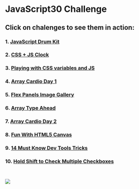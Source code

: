 # JavaScript30 Challenge

## Click on chalenges to see them in action:
### 1.  [JavaScript Drum Kit](https://farukljuca.github.io/javascript30/javascript-drum-kit)
### 2.  [CSS + JS Clock](https://farukljuca.github.io/javascript30/css-js-clock)
### 3.  [Playing with CSS variables and JS](https://farukljuca.github.io/javascript30/playing-with-css-variables-and-js)
### 4.  [Array Cardio Day 1](https://farukljuca.github.io/javascript30/array-cardio-day-1/)
### 5.  [Flex Panels Image Gallery](https://farukljuca.github.io/javascript30/flex-panels-image-gallery)
### 6.  [Array Type Ahead](https://farukljuca.github.io/javascript30/ajax-type-ahead)
### 7.  [Array Cardio Day 2](https://farukljuca.github.io/javascript30/array-cardio-day-2/)
### 8.  [Fun With HTML5 Canvas](https://farukljuca.github.io/javascript30/fun-with-html5-canvas)
### 9.  [14 Must Know Dev Tools Tricks](https://farukljuca.github.io/javascript30/just-video)
### 10. [Hold Shift to Check Multiple Checkboxes](https://farukljuca.github.io/javascript30/hold_shift_to_check_multiple_checkboxes)

&nbsp;
&nbsp;
&nbsp;

![](https://javascript30.com/images/JS3-social-share.png)